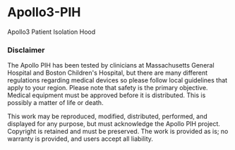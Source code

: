 # Apollo3-PIH
Apollo3 Patient Isolation Hood




### Disclaimer
The Apollo PIH has been tested by clinicians at Massachusetts General Hospital and Boston Children's Hospital, but there are many different regulations regarding medical devices so please follow local guidelines that apply to your region. Please note that safety is the primary objective. Medical equipment must be approved before it is distributed. This is possibly a matter of life or death. 

This work may be reproduced, modified, distributed, performed, and displayed for any purpose, but must acknowledge the Apollo PIH project. Copyright is retained and must be preserved. The work is provided as is; no warranty is provided, and users accept all liability.
